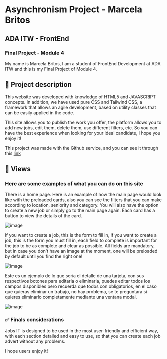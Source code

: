 # Asynchronism Project - Marcela Britos
## ADA ITW - FrontEnd

### Final Project - Module 4

My name is Marcela Britos, I am a student of FrontEnd Development at ADA ITW and this is my Final Project of Module 4.

## 📑 Project description

This website was developed with knowledge of HTML5 and JAVASCRIPT concepts. In addition, we have used pure CSS and Tailwind CSS, a framework that allows an agile development, based on utility classes that can be easily applied in the code.



This site allows you to publish the work you offer, the platform allows you to add new jobs, edit them, delete them, use different filters, etc. So you can have the best experience when looking for your ideal candidate, I hope you enjoy it! 





This project was made with the Github service, and you can see it through this [link]()

## 👀 Views

### Here are some examples of what you can do on this site
There is a home page. Here is an example of how the main page would look like with the preloaded cards, also you can see the filters that you can make according to location, seniority and category. You will also have the option to create a new job or simply go to the main page again. Each card has a button to view the details of the card. 

![image](https://github.com/marcelabrx/asynchronism-project/assets/119630999/cb637a42-e5c3-4666-b4a0-8f67e186f0c9)

If you want to create a job, this is the form to fill in, If you want to create a job, this is the form you must fill in, each field to complete is important for the job to be as complete and clear as possible. All fields are mandatory, but in case you don't have an image at the moment, one will be preloaded by default until you find the right one!

![image](https://github.com/marcelabrx/asynchronism-project/assets/119630999/129d3efc-b1d3-42d4-b6fb-06fef4732557)

Este es un ejemplo de lo que sería el detalle de una tarjeta, con sus respectivos botones para editarla o eliminarla, puedes editar todos los campos disponibles pero recuerda que todos con obligatorios, en el caso que quieras eliminar un trabajo, no hay problema, se te preguntara si quieres eliminarlo completamente mediante una ventana modal.

![image](https://github.com/marcelabrx/asynchronism-project/assets/119630999/2f3b038e-7a2e-4849-af92-66f0438f6be1)

### ✅ Finals considerations
Jobs IT is designed to be used in the most user-friendly and efficient way, with each section detailed and easy to use, so that you can create each job advert without any problems.

I hope users enjoy it!


